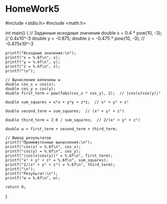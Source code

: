 # HomeWork5

#include <stdio.h>
#include <math.h>

int main() {
    // Заданные исходные значения
    double x = 0.4 * pow(10, -3);  // 0.4x10^-3
    double y = -0.875;
    double z = -0.475 * pow(10, -3);  // -0.475x10^-3
    
    printf("Исходные значения:\n");
    printf("x = %.6f\n", x);
    printf("y = %.6f\n", y);
    printf("z = %.6f\n", z);
    printf("\n");
    
    // Вычисление величины w
    double cos_x = cos(x);
    double cos_y = cos(y);
    double first_term = pow(fabs(cos_x * cos_y), 2);  // |cos(x)cos(y)|²
    
    double sum_squares = x*x + y*y + z*z;  // x² + y² + z²
    
    double second_term = sum_squares;  // (x² + y² + z²)
    
    double third_term = 2.0 / sum_squares;  // 2/(x² + y² + z²)
    
    double w = first_term + second_term + third_term;
    
    // Вывод результатов
    printf("Промежуточные вычисления:\n");
    printf("cos(x) = %.6f\n", cos_x);
    printf("cos(y) = %.6f\n", cos_y);
    printf("|cos(x)cos(y)|² = %.6f\n", first_term);
    printf("x² + y² + z² = %.6f\n", sum_squares);
    printf("2/(x² + y² + z²) = %.6f\n", third_term);
    printf("\n");
    printf("Результат:\n");
    printf("w = %.6f\n", w);
    
    return 0;
}
